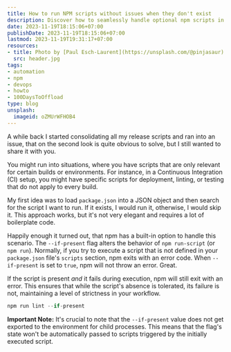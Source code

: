```yaml
---
title: How to run NPM scripts without issues when they don't exist
description: Discover how to seamlessly handle optional npm scripts in various build environments using the --if-present flag. Avoid errors and streamline CI processes.
date: 2023-11-19T18:15:06+07:00
publishDate: 2023-11-19T18:15:06+07:00
lastmod: 2023-11-19T19:31:17+07:00
resources:
- title: Photo by [Paul Esch-Laurent](https://unsplash.com/@pinjasaur) via [Unsplash](https://unsplash.com/)
  src: header.jpg
tags:
- automation
- npm
- devops
- howto
- 100DaysToOffload
type: blog
unsplash:
  imageid: oZMUrWFHOB4
---
```


A while back I started consolidating all my release scripts and ran into an issue, that on the second look is quite obvious to solve, but I still wanted to share it with you.

You might run into situations, where you have scripts that are only relevant for certain builds or environments. For instance, in a Continuous Integration (CI) setup, you might have specific scripts for deployment, linting, or testing that do not apply to every build.

My first idea was to load `package.json` into a JSON object and then search for the script I want to run. If it exists, I would run it, otherwise, I would skip it. This approach works, but it's not very elegant and requires a lot of boilerplate code.

Happily enough it turned out, that npm has a built-in option to handle this scenario. The `--if-present` flag alters the behavior of `npm run-script` (or `npm run`). Normally, if you try to execute a script that is not defined in your `package.json` file's `scripts` section, npm exits with an error code. When `--if-present` is set to `true`, npm will not throw an error. Great.

If the script is present *and* it fails during execution, npm will still exit with an error. This ensures that while the script's absence is tolerated, its failure is not, maintaining a level of strictness in your workflow.

```javascript
npm run lint --if-present
```

**Important Note:** It's crucial to note that the `--if-present` value does not get exported to the environment for child processes. This means that the flag's state won't be automatically passed to scripts triggered by the initially executed script.
